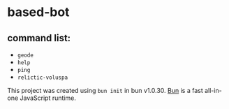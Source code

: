 # based-bot

## command list:
- `geode`
- `help`
- `ping`
- `relictic-voluspa`

This project was created using `bun init` in bun v1.0.30. [Bun](https://bun.sh) is a fast all-in-one JavaScript runtime.
